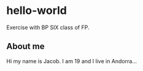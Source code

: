 # hello-world
Exercise with BP SIX class of FP.

## About me
Hi my name is Jacob. I am 19 and I live in Andorra...

